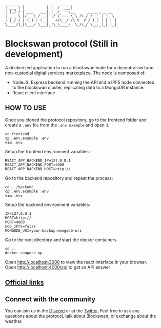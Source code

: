 ```
______ _            _    _____
| ___ \ |          | |  /  ___|
| |_/ / | ___   ___| | _\ `--.__      ____ _ _ __
| ___ \ |/ _ \ / __| |/ /`--. \ \ /\ / / _` | '_ \
| |_/ / | (_) | (__|   </\__/ /\ V  V / (_| | | | |
\____/|_|\___/ \___|_|\_\____/  \_/\_/ \__,_|_| |_|
```

# Blockswan protocol (Still in development)

A dockerized application to run a blockswan node for a decentralised and non-custodial digital services marketplace. The node is composed of:

- NodeJS, Express backend running the API and a IPFS node connected to the blockswan cluster, replicating data to a MongoDB instance.
- React client interface

## HOW TO USE

Once you cloned the protocol repository, go to the frontend folder and create a `.env` file from the `.env.example` and open it.

```
cd frontend
cp .env.example .env
vim .env
```

Setup the frontend environment variables:

```
REACT_APP_BACKEND_IP=127.0.0.1
REACT_APP_BACKEND_PORT=4000
REACT_APP_BACKEND_HOST=http://
```

Go to the backend repository and repeat the process:

```
cd ../backend
cp .env.example .env
vim .env
```

Setup the backend environment variables:

```
IP=127.0.0.1
HOST=http://
PORT=4000
LOG_IPFS=false
MONGODB_URI=your-backup-mongodb-uri
```

Go to the root directory and start the docker containers

```
cd ..
docker-compose up
```

Open [http://localhost:3000](http://localhost:3000) to view the react interface in your browser.
Open [http://localhost:4000/api](http://localhost:4000/api) to get an API answer

## [Official links](https://resources.blockswan.app/)

## Connect with the community

You can join us in the [Discord]() or at the [Twitter](). Feel free to ask any questions about the protocol, talk about Blockswan, or exchange about the weather.
